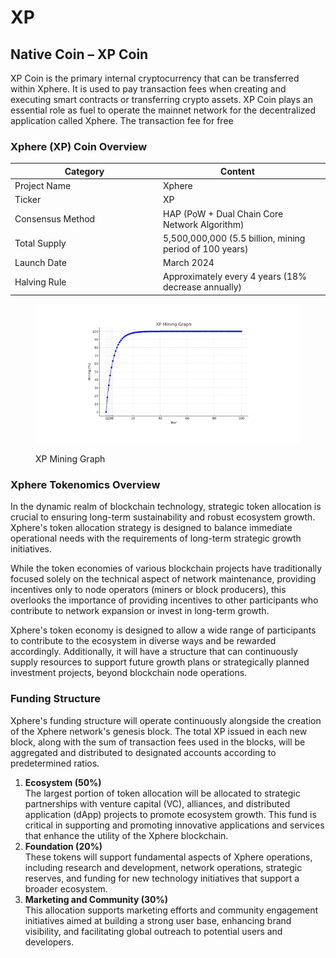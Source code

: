 # XP

## Native Coin – XP Coin

XP Coin is the primary internal cryptocurrency that can be transferred within Xphere. It is used to pay transaction fees when creating and executing smart contracts or transferring crypto assets. XP Coin plays an essential role as fuel to operate the mainnet network for the decentralized application called Xphere. The transaction fee for free



### Xphere (XP) Coin Overview

<table data-full-width="true"><thead><tr><th width="223">Category</th><th>Content</th><th data-hidden></th></tr></thead><tbody><tr><td>Project Name</td><td>Xphere</td><td></td></tr><tr><td>Ticker</td><td>XP</td><td></td></tr><tr><td>Consensus Method</td><td>HAP (PoW + Dual Chain Core Network Algorithm)</td><td></td></tr><tr><td>Total Supply</td><td>5,500,000,000 (5.5 billion, mining period of 100 years)</td><td></td></tr><tr><td>Launch Date</td><td>March 2024</td><td></td></tr><tr><td>Halving Rule</td><td>Approximately every 4 years (18% decrease annually)</td><td></td></tr></tbody></table>



<figure><img src="../.gitbook/assets/img_08.png" alt=""><figcaption><p>XP Mining Graph</p></figcaption></figure>



### Xphere Tokenomics Overview

In the dynamic realm of blockchain technology, strategic token allocation is crucial to ensuring long-term sustainability and robust ecosystem growth. Xphere's token allocation strategy is designed to balance immediate operational needs with the requirements of long-term strategic growth initiatives.&#x20;

While the token economies of various blockchain projects have traditionally focused solely on the technical aspect of network maintenance, providing incentives only to node operators (miners or block producers), this overlooks the importance of providing incentives to other participants who contribute to network expansion or invest in long-term growth.&#x20;

Xphere's token economy is designed to allow a wide range of participants to contribute to the ecosystem in diverse ways and be rewarded accordingly. Additionally, it will have a structure that can continuously supply resources to support future growth plans or strategically planned investment projects, beyond blockchain node operations.



### Funding Structure

Xphere's funding structure will operate continuously alongside the creation of the Xphere network's genesis block. The total XP issued in each new block, along with the sum of transaction fees used in the blocks, will be aggregated and distributed to designated accounts according to predetermined ratios.&#x20;

1. **Ecosystem (50%)**\
   The largest portion of token allocation will be allocated to strategic partnerships with venture capital (VC), alliances, and distributed application (dApp) projects to promote ecosystem growth. This fund is critical in supporting and promoting innovative applications and services that enhance the utility of the Xphere blockchain.&#x20;
2. **Foundation (20%)**\
   These tokens will support fundamental aspects of Xphere operations, including research and development, network operations, strategic reserves, and funding for new technology initiatives that support a broader ecosystem.&#x20;
3. **Marketing and Community (30%)**\
   This allocation supports marketing efforts and community engagement initiatives aimed at building a strong user base, enhancing brand visibility, and facilitating global outreach to potential users and developers.









